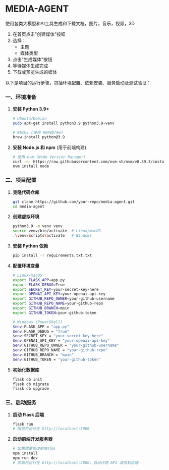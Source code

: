 # MEDIA-AGENT
使用各类大模型和AI工具生成和下载文档，图片，音乐，视频，3D
1. 在首页点击"创建媒体"按钮
2. 选择：
   - 主题
   - 媒体类型
3. 点击"生成媒体"按钮
4. 等待媒体生成完成
5. 下载或预览生成的媒体

以下是项目的运行步骤，包括环境配置、依赖安装、服务启动及测试验证：


### **一、环境准备**
1. **安装 Python 3.9+**
   ```bash
   # Ubuntu/Debian
   sudo apt-get install python3.9 python3.9-venv

   # macOS (使用 Homebrew)
   brew install python@3.9
   ```

2. **安装 Node.js 和 npm** (用于前端构建)
   ```bash
   # 使用 nvm (Node Version Manager)
   curl -o- https://raw.githubusercontent.com/nvm-sh/nvm/v0.39.3/install.sh | bash
   nvm install node
   ```

### **二、项目配置**
1. **克隆代码仓库**
   ```bash
   git clone https://github.com/your-repo/media-agent.git
   cd media-agent
   ```

2. **创建虚拟环境**
   ```bash
   python3.9 -m venv venv
   source venv/bin/activate  # Linux/macOS
   .\venv\Scripts\activate   # Windows
   ```

3. **安装 Python 依赖**
   ```bash
   pip install -r requirements.txt.txt
   ```

4. **配置环境变量**
   ```bash
   # Linux/macOS
   export FLASK_APP=app.py
   export FLASK_DEBUG=True
   export SECRET_KEY=your-secret-key-here
   export OPENAI_API_KEY=your-openai-api-key
   export GITHUB_REPO_OWNER=your-github-username
   export GITHUB_REPO_NAME=your-github-repo
   export GITHUB_BRANCH=main
   export GITHUB_TOKEN=your-github-token

   # Windows (PowerShell)
   $env:FLASK_APP = "app.py"
   $env:FLASK_DEBUG = "True"
   $env:SECRET_KEY = "your-secret-key-here"
   $env:OPENAI_API_KEY = "your-openai-api-key"
   $env:GITHUB_REPO_OWNER = "your-github-username"
   $env:GITHUB_REPO_NAME = "your-github-repo"
   $env:GITHUB_BRANCH = "main"
   $env:GITHUB_TOKEN = "your-github-token"
   ```

5. **初始化数据库**
   ```bash
   flask db init
   flask db migrate
   flask db upgrade
   ```


### **三、启动服务**
1. **启动 Flask 后端**
   ```bash
   flask run
   # 服务将运行在 http://localhost:5000
   ```

2. **启动前端开发服务器** 
   ```bash
   # 如果需要修改前端代码
   npm install
   npm run dev
   # 前端将运行在 http://localhost:3000，自动代理 API 请求到后端

